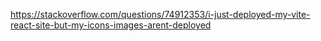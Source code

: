 https://stackoverflow.com/questions/74912353/i-just-deployed-my-vite-react-site-but-my-icons-images-arent-deployed
